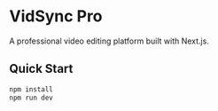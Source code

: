 # VidSync Pro

A professional video editing platform built with Next.js.

## Quick Start

```bash
npm install
npm run dev
```